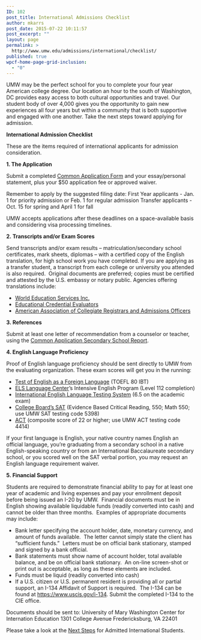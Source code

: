 ```yaml
---
ID: 102
post_title: International Admissions Checklist
author: mkarrs
post_date: 2015-07-22 10:11:57
post_excerpt: ""
layout: page
permalink: >
  http://www.umw.edu/admissions/international/checklist/
published: true
wpcf-home-page-grid-inclusion:
  - "0"
---
```

UMW may be the perfect school for you to complete your four year American college degree. Our location an hour to the south of Washington, DC provides easy access to both cultural opportunities and travel. Our student body of over 4,000 gives you the opportunity to gain new experiences all four years but within a community that is both supportive and engaged with one another. Take the next steps toward applying for admission.

<strong>International Admission Checklist</strong>

These are the items required of international applicants for admission consideration.

<strong>1. The Application</strong>

Submit a completed <a href="https://www.commonapp.org/">Common Application Form</a> and your essay/personal statement, plus your $50 application fee or approved waiver.

Remember to apply by the suggested filing date:
First Year applicants - Jan. 1 for priority admission or Feb. 1 for regular admission
Transfer applicants - Oct. 15 for spring and April 1 for fall

UMW accepts applications after these deadlines on a space-available basis and considering visa processing timelines.

<strong>2. Transcripts and/or Exam Scores</strong>

Send transcripts and/or exam results – matriculation/secondary school certificates, mark sheets, diplomas – with a certified copy of the English translation, for high school work you have completed. If you are applying as a transfer student, a transcript from each college or university you attended is also required.  Original documents are preferred; copies must be certified and attested by the U.S. embassy or notary public. Agencies offering translations include:
<ul>
 	<li><a href="http://www.wes.org">World Education Services Inc.</a></li>
 	<li><a href="https://www.ece.org/">Educational Credential Evaluators</a></li>
 	<li><a href="http://www.aacrao.org/">American Association of Collegiate Registrars and Admissions Officers</a></li>
</ul>
<strong>3. References</strong>

Submit at least one letter of recommendation from a counselor or teacher, using the <a href="https://recsupport.commonapp.org/link/portal/33011/33014/ArticleFolder/42/School-Report">Common Application Secondary School Report</a>.

<strong>4. English Language Proficiency</strong>

Proof of English language proficiency should be sent directly to UMW from the evaluating organization. These exam scores will get you in the running:
<ul>
 	<li><a href="https://www.ets.org/toefl">Test of English as a Foreign Language</a> (TOEFL 80 IBT)</li>
 	<li><a href="http://www.els.edu/en">ELS Language Center</a>’s Intensive English Program (Level 112 completion)</li>
 	<li><a href="http://www.ielts.org/">International English Language Testing System</a> (6.5 on the academic exam)</li>
 	<li><a href="https://sat.collegeboard.org/home">College Board’s SAT</a> (Evidence Based Critical Reading, 550; Math 550; use UMW SAT testing code 5398)</li>
 	<li><a href="http://www.actstudent.org/">ACT</a> (composite score of 22 or higher; use UMW ACT testing code 4414)</li>
</ul>
If your first language is English, your native country names English an official language, you’re graduating from a secondary school in a native English-speaking country or from an International Baccalaureate secondary school, or you scored well on the SAT verbal portion, you may request an English language requirement waiver.

<strong>5. Financial Support</strong>

Students are required to demonstrate financial ability to pay for at least one year of academic and living expenses and pay your enrollment deposit before being issued an I-20 by UMW.  Financial documents must be in English showing available liquidable funds (readily converted into cash) and cannot be older than three months.  Examples of appropriate documents may include:
<ul>
 	<li>Bank letter specifying the account holder, date, monetary currency, and amount of funds available.  The letter cannot simply state the client has “sufficient funds.”  Letters must be on official bank stationary, stamped and signed by a bank official.</li>
 	<li>Bank statements must show name of account holder, total available balance, and be on official bank stationary.  An on-line screen-shot or print out is acceptable, as long as these elements are included.</li>
 	<li>Funds must be liquid (readily converted into cash)</li>
 	<li>If a U.S. citizen or U.S. permanent resident is providing all or partial support, an I-134 Affidavit of Support is required.  The I-134 can be found at <a href="https://www.uscis.gov/i-134">https://www.uscis.gov/i-134</a>. Submit the completed I-134 to the CIE office.</li>
</ul>
Documents should be sent to:
University of Mary Washington
Center for Internation Education
1301 College Avenue
Fredericksburg, VA 22401

Please take a look at the <a href="http://www.umw.edu/admissions/youarein/next-steps/incoming-international-students/">Next Steps</a> for Admitted International Students.